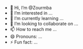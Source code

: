 - 👋 Hi, I’m @Zourmba
- 👀 I’m interested in ...
- 🌱 I’m currently learning ...
- 💞️ I’m looking to collaborate on ...
- 📫 How to reach me ...
- 😄 Pronouns: ...
- ⚡ Fun fact: ...

<!---
Zourmba/Zourmba is a ✨ special ✨ repository because its `README.md` (this file) appears on your GitHub profile.
You can click the Preview link to take a look at your changes.
--->
